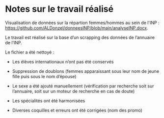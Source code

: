 # Notes sur le travail réalisé

Visualisation de données sur la répartion femmes/hommes au sein de l'INP : https://github.com/ALDonzel/donneesINP/blob/main/analyseINP.docx.

Le travail est réalisé sur la base d’un scrapping des données de l’annuaire de l’INP.

Le fichier a été nettoyé :

* Les élèves internationaux n’ont pas été conservés

* Suppression de doublons (femmes apparaissant sous leur nom de jeune fille puis sous le nom d’épouse)

* Le sexe a été ajouté manuellement (vérification par recherche soit sur l’annuaire, soit sur un moteur de recherche en cas de doute)

* Les spécialités ont été harmonisées

* Diverses coquilles et erreurs ont été corrigées (nom des promo)
